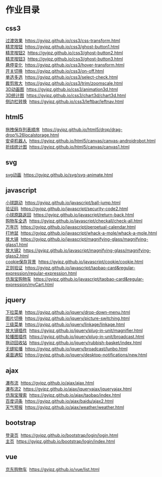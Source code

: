 # 作业目录
## css3

[过渡效果](https://gyjpz.github.io/css3/css-transform.html)&nbsp;&nbsp;https://gyjpz.github.io/css3/css-transform.html<br/>
[精灵按钮](https://gyjpz.github.io/css3/ghost-button1.html)&nbsp;&nbsp;https://gyjpz.github.io/css3/ghost-button1.html<br/>
[精灵按钮2](https://gyjpz.github.io/css3/ghost-button2.html)&nbsp;&nbsp;https://gyjpz.github.io/css3/ghost-button2.html<br/>
[精灵按钮3](https://gyjpz.github.io/css3/ghost-button3.html)&nbsp;&nbsp;https://gyjpz.github.io/css3/ghost-button3.html<br/>
[悬停变化](https://gyjpz.github.io/css3/hover-transform.html)&nbsp;&nbsp;https://gyjpz.github.io/css3/hover-transform.html<br/>
[开关切换](https://gyjpz.github.io/css3/on-off.html)&nbsp;&nbsp;https://gyjpz.github.io/css3/on-off.html<br/>
[单选多选](https://gyjpz.github.io/css3/select-check.html)&nbsp;&nbsp;https://gyjpz.github.io/css3/select-check.html<br/>
[裁剪放大](https://gyjpz.github.io/css3/trim/zoomscale.html)&nbsp;&nbsp;https://gyjpz.github.io/css3/trim/zoomscale.html<br/>
[3D动画图](https://gyjpz.github.io/css3/animation3d.html)&nbsp;&nbsp;https://gyjpz.github.io/css3/animation3d.html<br/>
[3D统计图](https://gyjpz.github.io/css3/chart3d/chart3d.html)&nbsp;&nbsp;https://gyjpz.github.io/css3/chart3d/chart3d.html<br/>
[侧边栏转换](https://gyjpz.github.io/css3/leftbar/leftnav.html)&nbsp;&nbsp;https://gyjpz.github.io/css3/leftbar/leftnav.html<br/>

## html5

[拖拽保存列表顺序](https://gyjpz.github.io/html5/drop/drag-drop%26localstorage.html)&nbsp;&nbsp;https://gyjpz.github.io/html5/drop/drag-drop%26localstorage.html<br/>
[安卓机器人](https://gyjpz.github.io/html5/canvas/canvas-androidrobot.html)&nbsp;&nbsp;https://gyjpz.github.io/html5/canvas/canvas-androidrobot.html<br/>
[折线统计图](https://gyjpz.github.io/html5/canvas/canvas1.html)&nbsp;&nbsp;https://gyjpz.github.io/html5/canvas/canvas1.html<br/>

## svg

[svg动画](https://gyjpz.github.io/svg/svg-animate.html)&nbsp;&nbsp;https://gyjpz.github.io/svg/svg-animate.html<br/>

## javascript

[小球跳动](https://gyjpz.github.io/javascript/ball-jump.html)&nbsp;&nbsp;https://gyjpz.github.io/javascript/ball-jump.html<br/>
[验证码](https://gyjpz.github.io/javascript/security-code2.html)&nbsp;&nbsp;https://gyjpz.github.io/javascript/security-code2.html<br/>
[小球原路返回](https://gyjpz.github.io/javascript/return-back.html)&nbsp;&nbsp;https://gyjpz.github.io/javascript/return-back.html<br/>
[购物车全选](https://gyjpz.github.io/javascript/checkall/check-all.html)&nbsp;&nbsp;https://gyjpz.github.io/javascript/checkall/check-all.html<br/>
[万年历](https://gyjpz.github.io/javascript/perpetual-calendar.html)&nbsp;&nbsp;https://gyjpz.github.io/javascript/perpetual-calendar.html<br/>
[打地鼠](https://gyjpz.github.io/javascript/whack-a-mole/whack-a-mole.html)&nbsp;&nbsp;https://gyjpz.github.io/javascript/whack-a-mole/whack-a-mole.html<br/>
[放大镜](https://gyjpz.github.io/javascript/magnifying-glass/magnifying-glass1.html)&nbsp;&nbsp;https://gyjpz.github.io/javascript/magnifying-glass/magnifying-glass1.html<br/>
[放大镜2](https://gyjpz.github.io/javascript/magnifying-glass/magnifying-glass2.html)&nbsp;&nbsp;https://gyjpz.github.io/javascript/magnifying-glass/magnifying-glass2.html<br/>
[cookie保存背景](https://gyjpz.github.io/javascript/cookie/cookie.html)&nbsp;&nbsp;https://gyjpz.github.io/javascript/cookie/cookie.html<br/>
[正则验证](https://gyjpz.github.io/javascript/taobao-card&regular-expression/regular-expression.html)&nbsp;&nbsp;https://gyjpz.github.io/javascript/taobao-card&regular-expression/regular-expression.html<br/>
[仿淘宝购物车](https://gyjpz.github.io/javascript/taobao-card&regular-expression/myCart.html)&nbsp;&nbsp;https://gyjpz.github.io/javascript/taobao-card&regular-expression/myCart.html<br/>

## jquery

[下拉菜单](https://gyjpz.github.io/jquery/drop-down-menu.html)&nbsp;&nbsp;https://gyjpz.github.io/jquery/drop-down-menu.html<br/>
[图片切换](https://gyjpz.github.io/jquery/picture-switching.html)&nbsp;&nbsp;https://gyjpz.github.io/jquery/picture-switching.html<br/>
[三级菜单](https://gyjpz.github.io/jquery/linkage/linkage.html)&nbsp;&nbsp;https://gyjpz.github.io/jquery/linkage/linkage.html<br/>
[放大镜插件](https://gyjpz.github.io/jquery/plug-in-unit/magnifier.html)&nbsp;&nbsp;https://gyjpz.github.io/jquery/plug-in-unit/magnifier.html<br/>
[轮播图插件](https://gyjpz.github.io/jquery/plug-in-unit/broadcast.html)&nbsp;&nbsp;https://gyjpz.github.io/jquery/plug-in-unit/broadcast.html<br/>
[拖动回收站](https://gyjpz.github.io/jquery/rubbish-basket/index.html)&nbsp;&nbsp;https://gyjpz.github.io/jquery/rubbish-basket/index.html<br/>
[无缝轮播](https://gyjpz.github.io/jquery/broadcast/lunbo.html)&nbsp;&nbsp;https://gyjpz.github.io/jquery/broadcast/lunbo.html<br/>
[桌面通知](https://gyjpz.github.io/jquery/desktop-notifications/new.html)&nbsp;&nbsp;https://gyjpz.github.io/jquery/desktop-notifications/new.html<br/>

## ajax

[瀑布流](https://gyjpz.github.io/ajax/ajax.html)&nbsp;&nbsp;https://gyjpz.github.io/ajax/ajax.html<br/>
[瀑布流2](https://gyjpz.github.io/ajax/jqueryajax/jqueryajax.html)&nbsp;&nbsp;https://gyjpz.github.io/ajax/jqueryajax/jqueryajax.html<br/>
[仿淘宝搜索](https://gyjpz.github.io/ajax/taobao/index.html)&nbsp;&nbsp;https://gyjpz.github.io/ajax/taobao/index.html<br/>
[百度词条](https://gyjpz.github.io/ajax/baidu/ajax2.html)&nbsp;&nbsp;https://gyjpz.github.io/ajax/baidu/ajax2.html<br/>
[天气预报](https://gyjpz.github.io/ajax/weather/weather.html)&nbsp;&nbsp;https://gyjpz.github.io/ajax/weather/weather.html<br/>

## bootstrap

[登录页](https://gyjpz.github.io/bootstrap/login/login.html)&nbsp;&nbsp;https://gyjpz.github.io/bootstrap/login/login.html<br/>
[主页](https://gyjpz.github.io/bootstrap/login/index.html)&nbsp;&nbsp;https://gyjpz.github.io/bootstrap/login/index.html<br/>

## vue
[京东购物车](https://gyjpz.github.io/vue/list.html)&nbsp;&nbsp;https://gyjpz.github.io/vue/list.html<br/>